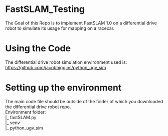 # FastSLAM_Testing
The Goal of this Repo is to implement FastSLAM 1.0 on a differential drive robot to simulate its usage for mapping on a racecar.

# Using the Code
The differential drive robot simulation environment used is: https://github.com/jacobhiggins/python_ugv_sim

# Setting up the environment
The main code file should be outside of the folder of which you downloaded the differential drive robot repo. <br />
Environment folder: <br />
|_ fastSLAM.py <br />
|_ venv <br />
|_ python_ugv_sim <br />
